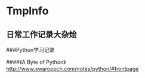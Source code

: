 # TmpInfo

## 日常工作记录大杂烩

###Python学习记录

####《A Byte of Python》 http://www.swaroopch.com/notes/python/#frontpage
